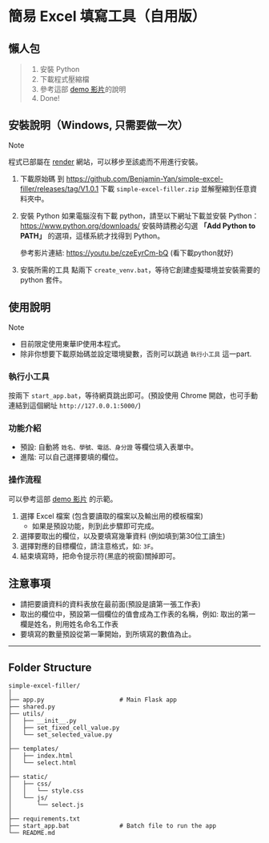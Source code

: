 # 簡易 Excel 填寫工具（自用版）

## 懶人包
> 1. 安裝 Python
> 2. 下載程式壓縮檔
> 3. 參考這部 [demo 影片](https://youtu.be/Z9ull5nU5Ok)的說明
> 4. Done!

## 安裝說明（Windows, 只需要做一次）

> [!NOTE]
> 程式已部屬在 [render](https://simple-excel-filler.onrender.com) 網站，可以移步至該處而不用進行安裝。

1. 下載原始碼
   到 https://github.com/Benjamin-Yan/simple-excel-filler/releases/tag/V1.0.1 下載 `simple-excel-filler.zip` 並解壓縮到任意資料夾中。
2. 安裝 Python
   如果電腦沒有下載 python，請至以下網址下載並安裝 Python：https://www.python.org/downloads/
   安裝時請務必勾選 **「Add Python to PATH」** 的選項，這樣系統才找得到 Python。

   參考影片連結: https://youtu.be/czeEyrCm-bQ (看下載python就好)
3. 安裝所需的工具
   點兩下 `create_venv.bat`，等待它創建虛擬環境並安裝需要的 python 套件。

## 使用說明

> [!NOTE]
> - 目前限定使用東華IP使用本程式。
> - 除非你想要下載原始碼並設定環境變數，否則可以跳過 `執行小工具` 這一part.

### 執行小工具
按兩下 `start_app.bat`，等待網頁跳出即可。(預設使用 Chrome 開啟，也可手動連結到這個網址 `http://127.0.0.1:5000/`)

### 功能介紹
- 預設: 自動將 `姓名、學號、電話、身分證` 等欄位填入表單中。
- 進階: 可以自己選擇要填的欄位。

### 操作流程

可以參考這部 [demo 影片](https://youtu.be/Z9ull5nU5Ok) 的示範。

1. 選擇 Excel 檔案 (包含要讀取的檔案以及輸出用的模板檔案)
   - 如果是預設功能，則到此步驟即可完成。
2. 選擇要取出的欄位，以及要填寫幾筆資料 (例如填到第30位工讀生)
3. 選擇對應的目標欄位，請注意格式，如: `3F`。
4. 結束填寫時，把命令提示符(黑底的視窗)關掉即可。

## 注意事項
- 請把要讀資料的資料表放在最前面(預設是讀第一張工作表)
- 取出的欄位中，預設第一個欄位的值會成為工作表的名稱，例如: 取出的第一欄是姓名，則用姓名命名工作表
- 要填寫的數量預設從第一筆開始，到所填寫的數值為止。

---

## Folder Structure
```
simple-excel-filler/
│
├── app.py                     # Main Flask app
├── shared.py
├── utils/
│   ├── __init__.py
│   ├── set_fixed_cell_value.py
│   └── set_selected_value.py
│
├── templates/
│   ├── index.html
│   └── select.html
│
├── static/
│   ├── css/
│   │   └── style.css
│   └── js/
│       └── select.js
│
├── requirements.txt
├── start_app.bat              # Batch file to run the app
└── README.md
```

